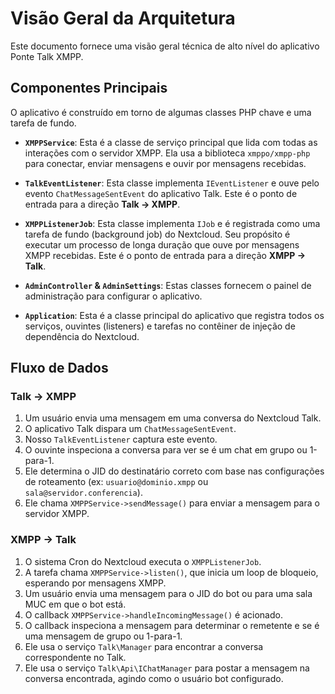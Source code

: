 # Visão Geral da Arquitetura

Este documento fornece uma visão geral técnica de alto nível do aplicativo Ponte Talk XMPP.

## Componentes Principais

O aplicativo é construído em torno de algumas classes PHP chave e uma tarefa de fundo.

- **`XMPPService`**: Esta é a classe de serviço principal que lida com todas as interações com o servidor XMPP. Ela usa a biblioteca `xmppo/xmpp-php` para conectar, enviar mensagens e ouvir por mensagens recebidas.

- **`TalkEventListener`**: Esta classe implementa `IEventListener` e ouve pelo evento `ChatMessageSentEvent` do aplicativo Talk. Este é o ponto de entrada para a direção **Talk -> XMPP**.

- **`XMPPListenerJob`**: Esta classe implementa `IJob` e é registrada como uma tarefa de fundo (background job) do Nextcloud. Seu propósito é executar um processo de longa duração que ouve por mensagens XMPP recebidas. Este é o ponto de entrada para a direção **XMPP -> Talk**.

- **`AdminController` & `AdminSettings`**: Estas classes fornecem o painel de administração para configurar o aplicativo.

- **`Application`**: Esta é a classe principal do aplicativo que registra todos os serviços, ouvintes (listeners) e tarefas no contêiner de injeção de dependência do Nextcloud.

## Fluxo de Dados

### Talk -> XMPP

1.  Um usuário envia uma mensagem em uma conversa do Nextcloud Talk.
2.  O aplicativo Talk dispara um `ChatMessageSentEvent`.
3.  Nosso `TalkEventListener` captura este evento.
4.  O ouvinte inspeciona a conversa para ver se é um chat em grupo ou 1-para-1.
5.  Ele determina o JID do destinatário correto com base nas configurações de roteamento (ex: `usuario@dominio.xmpp` ou `sala@servidor.conferencia`).
6.  Ele chama `XMPPService->sendMessage()` para enviar a mensagem para o servidor XMPP.

### XMPP -> Talk

1.  O sistema Cron do Nextcloud executa o `XMPPListenerJob`.
2.  A tarefa chama `XMPPService->listen()`, que inicia um loop de bloqueio, esperando por mensagens XMPP.
3.  Um usuário envia uma mensagem para o JID do bot ou para uma sala MUC em que o bot está.
4.  O callback `XMPPService->handleIncomingMessage()` é acionado.
5.  O callback inspeciona a mensagem para determinar o remetente e se é uma mensagem de grupo ou 1-para-1.
6.  Ele usa o serviço `Talk\Manager` para encontrar a conversa correspondente no Talk.
7.  Ele usa o serviço `Talk\Api\IChatManager` para postar a mensagem na conversa encontrada, agindo como o usuário bot configurado.

